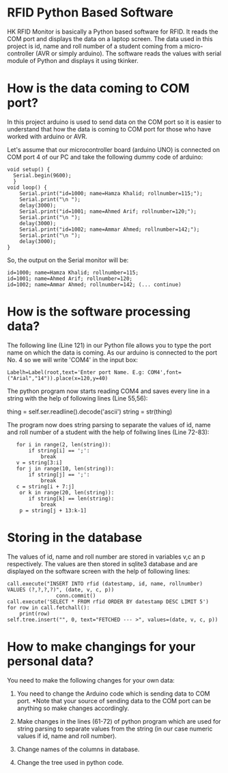 # RFID Python Based Software
HK RFID Monitor is basically a Python based software for RFID. It reads the COM port and displays the data on a laptop screen. The data used in this project is id, name and roll number of a student coming from a micro-controller (AVR or simply arduino). The software reads the values with serial module of Python and displays it using tkinker.

# How is the data coming to COM port?
In this project arduino is used to send data on the COM port so it is easier to understand that how the data is coming to COM port for those who have worked with arduino or AVR. 

Let's assume that our microcontroller board (arduino UNO) is connected on COM port 4 of our PC and take the following dummy code of arduino:

    void setup() {
      Serial.begin(9600);
      }
    void loop() {
        Serial.print("id=1000; name=Hamza Khalid; rollnumber=115;");
        Serial.print("\n ");
        delay(3000);
        Serial.print("id=1001; name=Ahmed Arif; rollnumber=120;");
        Serial.print("\n ");
        delay(3000);
        Serial.print("id=1002; name=Ammar Ahmed; rollnumber=142;");
        Serial.print("\n ");
        delay(3000);
    }

So, the output on the Serial monitor will be:

    id=1000; name=Hamza Khalid; rollnumber=115;
    id=1001; name=Ahmed Arif; rollnumber=120;
    id=1002; name=Ammar Ahmed; rollnumber=142; (... continue)

# How is the software processing data?
The following line (Line 121) in our Python file allows you to type the port name on which the data is coming. As our arduino is connected to the port No. 4 so we will write 'COM4' in the input box:

    Labelh=Label(root,text='Enter port Name. E.g: COM4',font=("Arial","14")).place(x=120,y=40)

The python program now starts reading COM4 and saves every line in a string with the help of following lines (Line 55,56):

thing = self.ser.readline().decode('ascii')
        string = str(thing)
        
The program now does string parsing to separate the values of id, name and roll number of a student with the help of follwing lines (Line 72-83):

       for i in range(2, len(string)):
           if string[i] == ';':
               break
       v = string[3:i]
       for j in range(10, len(string)):
           if string[j] == ';':
               break
       c = string[i + 7:j]
        or k in range(20, len(string)):
           if string[k] == len(string):
               break
        p = string[j + 13:k-1]
        
# Storing in the database
   
The values of id, name and roll number are stored in variables v,c an p respectively. The values are then stored in sqlite3 database and are displayed on the software screen with the help of following lines:

    call.execute("INSERT INTO rfid (datestamp, id, name, rollnumber) VALUES (?,?,?,?)", (date, v, c, p))
                    conn.commit()
    call.execute('SELECT * FROM rfid ORDER BY datestamp DESC LIMIT 5')
    for row in call.fetchall():
        print(row)
    self.tree.insert("", 0, text="FETCHED --- >", values=(date, v, c, p))

# How to make changings for your personal data?
You need to make the following changes for your own data:

1. You need to change the Arduino code which is sending data to COM port. 
*Note that your source of sending data to the COM port can be anything so make changes accordingly.

2. Make changes in the lines (61-72) of python program which are used for string parsing to separate values from the string (in our case numeric values if id, name and roll number).

3. Change names of the columns in database.

4. Change the tree used in python code.

